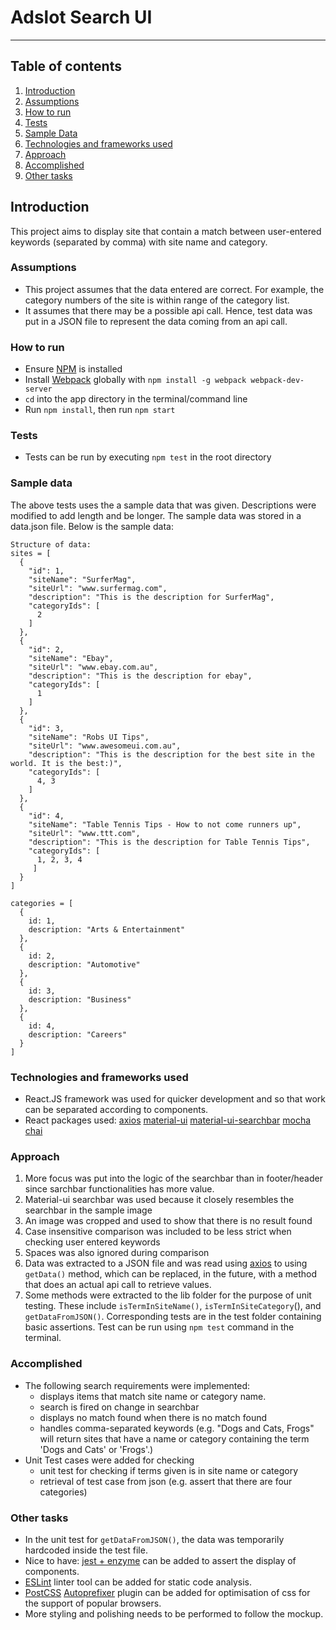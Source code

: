 # Adslot Search UI

----
## Table of contents
1. [Introduction](#introduction)
2. [Assumptions](#assumptions)
3. [How to run](#wow-to-run)
4. [Tests](#tests)
5. [Sample Data](#sample-data)
6. [Technologies and frameworks used](#technologies-and-frameworks-used)
7. [Approach](#approach)
8. [Accomplished](#accomplished)
9. [Other tasks](#other-tasks)

## Introduction
This project aims to display site that contain a match between user-entered keywords (separated by comma) with site name and category.

### Assumptions
* This project assumes that the data entered are correct. For example, the category numbers of the site is within range of the category list.
* It assumes that there may be a possible api call. Hence, test data was put in a JSON file to represent the data coming from an api call.

### How to run
- Ensure [NPM](https://www.npmjs.com/) is installed
- Install [Webpack](https://webpack.github.io/) globally with `npm install -g webpack webpack-dev-server`
- `cd` into the app directory in the terminal/command line
- Run `npm install`, then run `npm start`

### Tests
 - Tests can be run by executing `npm test` in the root directory

### Sample data
The above tests uses the a sample data that was given. Descriptions were modified to add length and be longer.
The sample data was stored in a data.json file. Below is the sample data:
```
Structure of data:
sites = [
  {
    "id": 1,
    "siteName": "SurferMag",
    "siteUrl": "www.surfermag.com",
    "description": "This is the description for SurferMag",
    "categoryIds": [
      2
    ]
  },
  {
    "id": 2,
    "siteName": "Ebay",
    "siteUrl": "www.ebay.com.au",
    "description": "This is the description for ebay",
    "categoryIds": [
      1
    ]
  },
  {
    "id": 3,
    "siteName": "Robs UI Tips",
    "siteUrl": "www.awesomeui.com.au",
    "description": "This is the description for the best site in the world. It is the best:)",
    "categoryIds": [
      4, 3
    ]
  },
  {
    "id": 4,
    "siteName": "Table Tennis Tips - How to not come runners up",
    "siteUrl": "www.ttt.com",
    "description": "This is the description for Table Tennis Tips",
    "categoryIds": [
      1, 2, 3, 4
     ]
  }
]

categories = [
  {
    id: 1,
    description: "Arts & Entertainment"
  },
  {
    id: 2,
    description: "Automotive"
  },
  {
    id: 3,
    description: "Business"
  },
  {
    id: 4,
    description: "Careers"
  }
]
```

### Technologies and frameworks used

* React.JS framework was used for quicker development and so that work can be separated according to components.
* React packages used:
[axios](https://www.npmjs.com/package/axios)
[material-ui](https://github.com/callemall/material-ui)
[material-ui-searchbar](https://www.npmjs.com/package/material-ui-search-bar)
[mocha](https://www.npmjs.com/package/mocha)
[chai](https://www.npmjs.com/package/chai)

### Approach
1. More focus was put into the logic of the searchbar than in footer/header since sarchbar functionalities has more value.
2. Material-ui searchbar was used because it closely resembles the searchbar in the sample image
3. An image was cropped and used to show that there is no result found
4. Case insensitive comparison was included to be less strict when checking user entered keywords
5. Spaces was also ignored during comparison
6. Data was extracted to a JSON file and was read using [axios](https://www.npmjs.com/package/axios) to using `getData()` method, which can be replaced, in the future, with a method that does an actual api call to retrieve values.
7. Some methods were extracted to the lib folder for the purpose of unit testing. These include `isTermInSiteName()`, `isTermInSiteCategory`(), and `getDataFromJSON()`. Corresponding tests are in the test folder containing basic assertions. Test can be run using `npm test` command in the terminal.

###  Accomplished
* The following search requirements were implemented:
  - displays items that match site name or category name.
  - search is fired on change in searchbar
  - displays no match found when there is no match found
  - handles comma-separated keywords (e.g. "Dogs and Cats, Frogs" will return sites that have a name or category containing the term 'Dogs and Cats' or 'Frogs'.)
* Unit Test cases were added for checking
  - unit test for checking if terms given is in site name or category
  - retrieval of test case from json (e.g. assert that there are four categories)

### Other tasks

- In the unit test for `getDataFromJSON()`, the data was temporarily hardcoded inside the test file.
- Nice to have: [jest + enzyme](https://www.npmjs.com/package/jest-enzyme) can be added to assert the display of components.
- [ESLint](http://eslint.org) linter tool can be added for static code analysis.
- [PostCSS](https://github.com/postcss/postcss) [Autoprefixer](https://github.com/postcss/autoprefixer) plugin can be added for optimisation of css for the support of popular browsers.
- More styling and polishing needs to be performed to follow the mockup.

